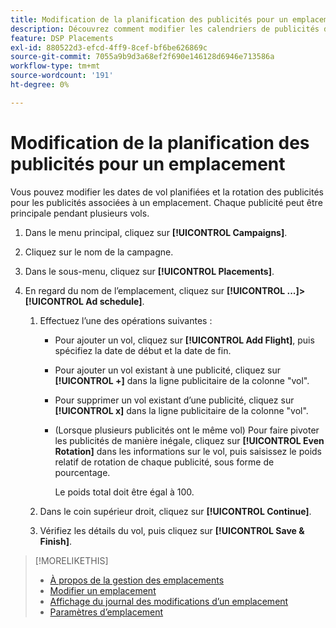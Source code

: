 ```yaml
---
title: Modification de la planification des publicités pour un emplacement
description: Découvrez comment modifier les calendriers de publicités des publicités associées à un emplacement.
feature: DSP Placements
exl-id: 880522d3-efcd-4ff9-8cef-bf6be626869c
source-git-commit: 7055a9b9d3a68ef2f690e146128d6946e713586a
workflow-type: tm+mt
source-wordcount: '191'
ht-degree: 0%

---
```


# Modification de la planification des publicités pour un emplacement

<!-- Some placements don't have this option. Clarify which placement types aren't eligible -- just simple ad serving placements (PG ones seem okay)? And anything else? -->

Vous pouvez modifier les dates de vol planifiées et la rotation des publicités pour les publicités associées à un emplacement. Chaque publicité peut être principale pendant plusieurs vols.

1. Dans le menu principal, cliquez sur **[!UICONTROL Campaigns]**.

1. Cliquez sur le nom de la campagne.

1. Dans le sous-menu, cliquez sur **[!UICONTROL Placements]**.

1. En regard du nom de l’emplacement, cliquez sur  **[!UICONTROL ...]>[!UICONTROL Ad schedule]**.

   1. Effectuez l’une des opérations suivantes :

      * Pour ajouter un vol, cliquez sur **[!UICONTROL Add Flight]**, puis spécifiez la date de début et la date de fin.

      * Pour ajouter un vol existant à une publicité, cliquez sur **[!UICONTROL +]** dans la ligne publicitaire de la colonne &quot;vol&quot;.

      * Pour supprimer un vol existant d’une publicité, cliquez sur **[!UICONTROL x]** dans la ligne publicitaire de la colonne &quot;vol&quot;.

      * (Lorsque plusieurs publicités ont le même vol) Pour faire pivoter les publicités de manière inégale, cliquez sur **[!UICONTROL Even Rotation]** dans les informations sur le vol, puis saisissez le poids relatif de rotation de chaque publicité, sous forme de pourcentage.

         Le poids total doit être égal à 100.
   1. Dans le coin supérieur droit, cliquez sur **[!UICONTROL Continue]**.

   1. Vérifiez les détails du vol, puis cliquez sur **[!UICONTROL Save & Finish]**.


>[!MORELIKETHIS]
>
>* [À propos de la gestion des emplacements](placement-about.md)
>* [Modifier un emplacement](placement-edit.md)
>* [Affichage du journal des modifications d’un emplacement](placement-change-log.md)
>* [Paramètres d’emplacement](placement-settings.md)

